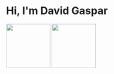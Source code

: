 # Hi, I'm David Gaspar

<img src="https://github-readme-stats.vercel.app/api/top-langs/?username=davidgaspardev&layout=compact&langs_count=4" height="120"  />

<img src="https://github-readme-stats.vercel.app/api?username=davidgaspardev&hide=contribs,issues" height="120" />